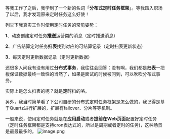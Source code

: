 等我工作了之后，我学到了一个新的名词「**分布式定时任务框架**」。等我踏入职场了以后，我才发现原来定时任务这么好使！

列举下我真实工作时使用定时任务的常见姿势：

**1**、动态创建定时任务**推送**运营类的消息（定时推送消息）

**2**、广告结算定时任务**扫表**找到对应的可结算记录（定时扫表更新状态）

**3**、每天定时更新数据记录（定时更新数据）


还很多人问我有没有用过**分布式事务**，我往往会回答：没有啊，我们都是**扫表**一把梭保证数据最终一致性的当然了，如果是面试的时候被问到，可以吹吹分布式事务。

实际上是怎么扫表的呢？就是**定时**扫的咯。

另外，我当时简单看了下公司自研的分布式定时任务框架是怎么做的，我记得是基于Quartz进行扩展的，扩展有failover、分片等等机制。

一般来说，使用定时任务就是在**应用启动**或者**提前在Web页面**配置好定时任务（定时任务框架都是支持cron表达式的，所以是周期或者定时的任务)，这种场景是最最最多的。
![image.png](https://cdn.nlark.com/yuque/0/2022/png/1285871/1649727244855-1c4c4ed0-7ecb-4c7e-a465-edb2046ea23b.png#averageHue=%23f1e8d1&clientId=u83314d66-b658-4&from=paste&id=uea0978c2&originHeight=162&originWidth=966&originalType=url&ratio=1&rotation=0&showTitle=false&size=85482&status=done&style=none&taskId=u9ab6db8b-7ad5-4ced-a97e-46871fbd9c3&title=)

